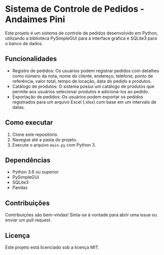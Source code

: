 # Sistema de Controle de Pedidos - Andaimes Pini

Este projeto é um sistema de controle de pedidos desenvolvido em Python, utilizando a biblioteca PySimpleGUI para a interface gráfica e SQLite3 para o banco de dados.

## Funcionalidades

- Registro de pedidos: Os usuários podem registrar pedidos com detalhes como número da nota, nome do cliente, endereço, telefone, ponto de referência, valor total, tempo de locação, data do pedido e produtos.
- Catálogo de produtos: O sistema possui um catálogo de produtos que permite aos usuários selecionar produtos e adicioná-los ao pedido.
- Exportação de pedidos: Os usuários podem exportar os pedidos registrados para um arquivo Excel (.xlsx) com base em um intervalo de datas.

## Como executar

1. Clone este repositório.
2. Navegue até a pasta do projeto.
3. Execute o arquivo `main.py` com Python 3.

## Dependências

- Python 3.6 ou superior
- PySimpleGUI
- SQLite3
- Pandas

## Contribuições

Contribuições são bem-vindas! Sinta-se à vontade para abrir uma issue ou enviar um pull request.

## Licença

Este projeto está licenciado sob a licença MIT.
